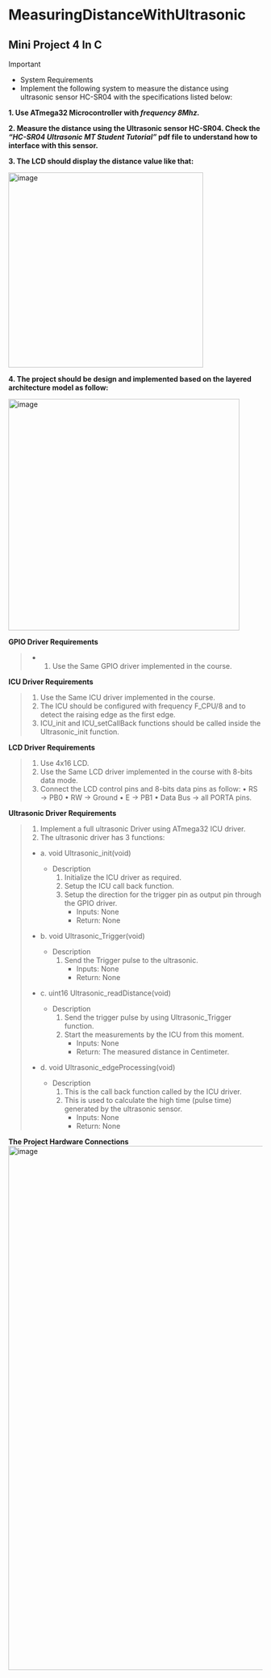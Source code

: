 # MeasuringDistanceWithUltrasonic
## Mini Project 4 In C 

> [!IMPORTANT]
> - System Requirements
> - Implement the following system to measure the distance using ultrasonic sensor HC-SR04 with the specifications listed below:


**1. Use ATmega32 Microcontroller with *frequency 8Mhz.***

**2. Measure the distance using the Ultrasonic sensor HC-SR04. Check the *“HC-SR04 
Ultrasonic MT Student Tutorial”* pdf file to understand how to interface with this 
sensor.**

**3. The LCD should display the distance value like that:**

<img width="386" alt="image" src="https://github.com/NouranAhmedk/MeasuringDistanceWithUltrasonic/assets/105202599/f0eb0531-4f4b-4012-a971-b55d56d3cae8">

**4. The project should be design and implemented based on the layered architecture 
model as follow:**

<img width="458" alt="image" src="https://github.com/NouranAhmedk/MeasuringDistanceWithUltrasonic/assets/105202599/0b54822d-b3ea-42d7-955f-9bfcc5a1822a">

**GPIO Driver Requirements**
> - 1. Use the Same GPIO driver implemented in the course.

**ICU Driver Requirements**
> 1. Use the Same ICU driver implemented in the course.
> 2. The ICU should be configured with frequency F_CPU/8 and to detect the raising edge as the first edge.
> 3. ICU_init and ICU_setCallBack functions should be called inside the Ultrasonic_init function.

**LCD Driver Requirements**
> 1. Use 4x16 LCD.
> 2. Use the Same LCD driver implemented in the course with 8-bits data mode.
> 3. Connect the LCD control pins and 8-bits data pins as follow:
> • RS → PB0
> • RW → Ground
> • E → PB1
> • Data Bus → all PORTA pins.

**Ultrasonic Driver Requirements**
> 1. Implement a full ultrasonic Driver using ATmega32 ICU driver.
> 2. The ultrasonic driver has 3 functions:
>  - a. void Ultrasonic_init(void)
>    - Description
>        1. Initialize the ICU driver as required.
>        1. Setup the ICU call back function.
>        1. Setup the direction for the trigger pin as output pin through the GPIO driver.
>           - Inputs: None
>           - Return: None
>
>  - b. void Ultrasonic_Trigger(void)
>     - Description
>         1. Send the Trigger pulse to the ultrasonic.
>            - Inputs: None
>            - Return: None
>  - c. uint16 Ultrasonic_readDistance(void)
>     - Description
>         1. Send the trigger pulse by using Ultrasonic_Trigger function.
>         1. Start the measurements by the ICU from this moment.
>             - Inputs: None
>             - Return: The measured distance in Centimeter.
>   - d. void Ultrasonic_edgeProcessing(void)
>      - Description
>         1. This is the call back function called by the ICU driver.
>         1. This is used to calculate the high time (pulse time) generated by the ultrasonic sensor.
>            - Inputs: None
>            - Return: None

**The Project Hardware Connections**
<img width="1037" alt="image" src="https://github.com/NouranAhmedk/MeasuringDistanceWithUltrasonic/assets/105202599/e9de03b5-b07b-4f53-b0f3-8dc50a7244c1">


